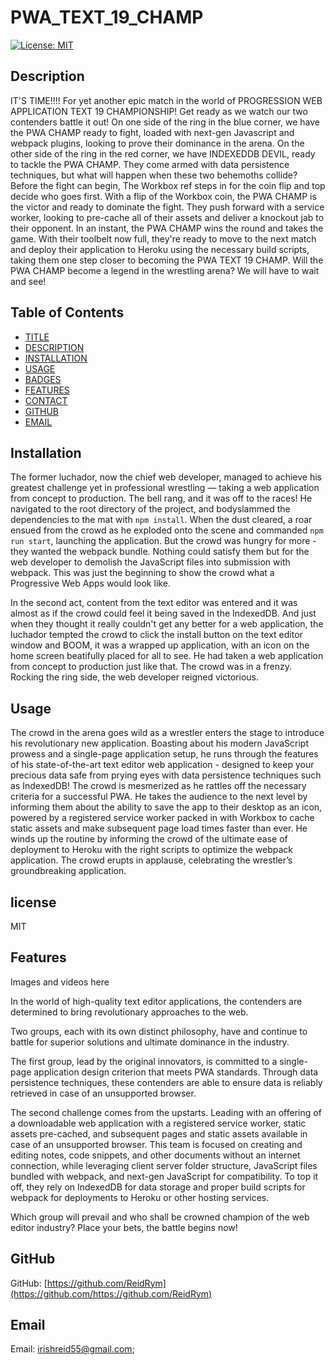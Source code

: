 # PWA_TEXT_19_CHAMP

[![License: MIT](https://img.shields.io/badge/License-MIT-yellow.svg)](https://opensource.org/licenses/MIT)


## Description

 IT'S TIME!!!! For yet another epic match in the world of PROGRESSION WEB APPLICATION TEXT 19 CHAMPIONSHIP! Get ready as we watch our two contenders battle it out! On one side of the ring in the blue corner, we have the PWA CHAMP ready to fight, loaded with next-gen Javascript and webpack plugins, looking to prove their dominance in the arena. On the other side of the ring in the red corner, we have INDEXEDDB DEVIL, ready to tackle the PWA CHAMP. They come armed with data persistence techniques, but what will happen when these two behemoths collide? Before the fight can begin, The Workbox ref steps in for the coin flip and top decide who goes first. With a flip of the Workbox coin, the PWA CHAMP is the victor and ready to dominate the fight. They push forward with a service worker, looking to pre-cache all of their assets and deliver a knockout jab to their opponent. In an instant, the PWA CHAMP wins the round and takes the game. With their toolbelt now full, they're ready to move to the next match and deploy their application to Heroku using the necessary build scripts, taking them one step closer to becoming the PWA TEXT 19 CHAMP. Will the PWA CHAMP become a legend in the wrestling arena? We will have to wait and see!

## Table of Contents

* [TITLE](#title)
* [DESCRIPTION](#description)
* [INSTALLATION](#installation)
* [USAGE](#usage)
* [BADGES](#badges)
* [FEATURES](#features)
* [CONTACT](#contact)
* [GITHUB](#github)
* [EMAIL](#email)

## Installation

The former luchador, now the chief web developer, managed to achieve his greatest challenge yet in professional wrestling — taking a web application from concept to production. The bell rang, and it was off to the races! He navigated to the root directory of the project, and bodyslammed the dependencies to the mat with `npm install`. When the dust cleared, a roar ensued from the crowd as he exploded onto the scene and commanded `npm run start`, launching the application. But the crowd was hungry for more - they wanted the webpack bundle. Nothing could satisfy them but for the web developer to demolish the JavaScript files into submission with webpack. This was just the beginning to show the crowd what a Progressive Web Apps would look like.

In the second act, content from the text editor was entered and it was almost as if the crowd could feel it being saved in the IndexedDB. And just when they thought it really couldn't get any better for a web application, the luchador tempted the crowd to click the install button on the text editor window and BOOM, it was a wrapped up application, with an icon on the home screen beatifully placed for all to see. He had taken a web application from concept to production just like that. The crowd was in a frenzy. Rocking the ring side, the web developer reigned victorious.

## Usage
The crowd in the arena goes wild as a wrestler enters the stage to introduce his revolutionary new application. Boasting about his modern JavaScript prowess and a single-page application setup, he runs through the features of his state-of-the-art text editor web application - designed to keep your precious data safe from prying eyes with data persistence techniques such as IndexedDB! The crowd is mesmerized as he rattles off the necessary criteria for a successful PWA. He takes the audience to the next level by informing them about the ability to save the app to their desktop as an icon, powered by a registered service worker packed in with Workbox to cache static assets and make subsequent page load times faster than ever. He winds up the routine by informing the crowd of the ultimate ease of deployment to Heroku with the right scripts to optimize the webpack application. The crowd erupts in applause, celebrating the wrestler’s groundbreaking application. 


## license

MIT

## Features  

Images and videos here

In the world of high-quality text editor applications, the contenders are determined to bring revolutionary approaches to the web.

Two groups, each with its own distinct philosophy, have and continue to battle for superior solutions and ultimate dominance in the industry.

The first group, lead by the original innovators, is committed to a single-page application design criterion that meets PWA standards. Through data persistence techniques, these contenders are able to ensure data is reliably retrieved in case of an unsupported browser. 

The second challenge comes from the upstarts. Leading with an offering of a downloadable web application with a registered service worker, static assets pre-cached, and subsequent pages and static assets available in case of an unsupported browser. This team is focused on creating and editing notes, code snippets, and other documents without an internet connection, while leveraging client server folder structure, JavaScript files bundled with webpack, and next-gen JavaScript for compatibility. To top it off, they rely on IndexedDB for data storage and proper build scripts for webpack for deployments to Heroku or other hosting services.

Which group will prevail and who shall be crowned champion of the web editor industry? Place your bets, the battle begins now!

## GitHub

GitHub: [https://github.com/ReidRym](https://github.com/https://github.com/ReidRym)

## Email

Email: [irishreid55@gmail.com](mailto:irishreid55@gmail.com);
